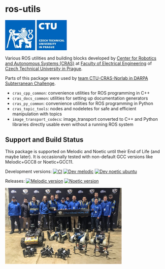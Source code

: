 # ros-utils

<img src="ctu-fee.jpg" alt="CTU-CRAS-Norlab team on DARPA SubT Challenge" width="200" />

Various ROS utilities and building blocks developed by [Center for Robotics and Autonomous Systems (CRAS)](https://robotics.fel.cvut.cz/cras/) at [Faculty of Electrical Engineering](https://fel.cvut.cz/) of [Czech Technical University in Prague](https://www.cvut.cz).

Parts of this package were used by [team CTU-CRAS-Norlab in DARPA Subterranean Challenge](https://robotics.fel.cvut.cz/cras/darpa-subt/).

* `cras_cpp_common`: convenience utilities for ROS programming in C++
* `cras_docs_common`: utilities for setting up documentation generators
* `cras_py_common`: convenience utilities for ROS programming in Python
* `cras_topic_tools`: nodes and nodeletes for safe and efficient manipulation with topics
* `image_transport_codecs`: image\_transport converted to C++ and Python libraries directly usable even without a running ROS system

## Support and Build Status

This package is supported on Melodic and Noetic until their End of Life (and maybe later). It is occasionally tested with non-default GCC versions like Melodic+GCC8 or Noetic+GCC11.

Development versions:
[![CI](https://github.com/ctu-vras/ros-utils/actions/workflows/ci.yaml/badge.svg)](https://github.com/ctu-vras/ros-utils/actions/workflows/ci.yaml)
[![Dev melodic](https://build.ros.org/job/Mdev__cras_ros_utils__ubuntu_bionic_amd64/badge/icon?subject=melodic+ubuntu)](https://build.ros.org/job/Mdev__cras_ros_utils__ubuntu_bionic_amd64/)
[![Dev noetic ubuntu](https://build.ros.org/job/Ndev__cras_ros_utils__ubuntu_focal_amd64/badge/icon?subject=noetic+ubuntu)](https://build.ros.org/job/Ndev__cras_ros_utils__ubuntu_focal_amd64/)

Releases:
[![Melodic version](https://img.shields.io/ros/v/melodic/cras_ros_utils)](http://packages.ros.org/ros/ubuntu/pool/main/r/ros-melodic-cras-cpp-common/)
[![Noetic version](https://img.shields.io/ros/v/noetic/cras_ros_utils)](http://packages.ros.org/ros/ubuntu/pool/main/r/ros-noetic-cras-cpp-common/)

<img src="ctu-cras-norlab-team.jpg" alt="CTU-CRAS-Norlab team on DARPA SubT Challenge" width="75%" />